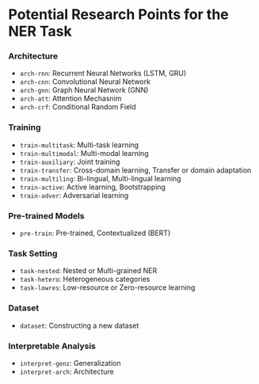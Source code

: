 # Potential Research Points for the NER Task

### Architecture
* `arch-rnn`: Recurrent Neural Networks (LSTM, GRU)
* `arch-cnn`:	Convolutional Neural Network
* `arch-gnn`: Graph Neural Network (GNN)
* `arch-att`:	Attention Mechasnim
* `arch-crf`:	Conditional Random Field

### Training
* `train-multitask`:	Multi-task learning
* `train-multimodal`:	Multi-modal learning
* `train-auxiliary`:	Joint training
* `train-transfer`:	Cross-domain learning, Transfer or domain adaptation
* `train-multiling`:	Bi-lingual, Multi-lingual learning
* `train-active`:	Active learning, Bootstrapping
* `train-adver`:	Adversarial learning

### Pre-trained Models
* `pre-train`: Pre-trained, Contextualized (BERT)

### Task Setting
* `task-nested`:	Nested or Multi-grained NER
* `task-hetero`:	Heterogeneous categories
* `task-lowres`:	Low-resource or Zero-resource learning

### Dataset
* `dataset`:	Constructing a new dataset

### Interpretable Analysis
* `interpret-genz`:	Generalization
* `interpret-arch`:	Architecture